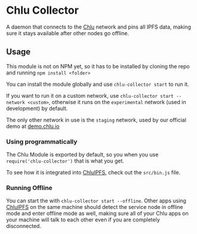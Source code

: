 # Chlu Collector

A daemon that connects to the [Chlu](https://chlu.io) network and pins all IPFS data, making sure it stays available
after other nodes go offline.

## Usage

This module is not on NPM yet, so it has to be installed by cloning the repo and running `npm install <folder>`

You can install the module globally and use `chlu-collector start` to run it.

If you want to run it on a custom network, use `chlu-collector start --network <custom>`, otherwise it runs on the `experimental` network (used in development) by default.

The only other network in use is the `staging` network, used by our official demo at [demo.chlu.io](https://demo.chlu.io)

### Using programmatically

The Chlu Module is exported by default, so you when you use `require('chlu-collector')` that is what you get.

To see how it is integrated into [ChluIPFS](https://github.com/ChluNetwork/chlu-ipfs-support), check out the `src/bin.js` file.

### Running Offline

You can start the  with `chlu-collector start --offline`. Other apps using [ChluIPFS](https://github.com/ChluNetwork/chlu-ipfs-support) on the same
machine should detect the service node in offline mode and enter offline mode as well, making sure all of your Chlu
apps on your machine will talk to each other even if you are completely disconnected.
